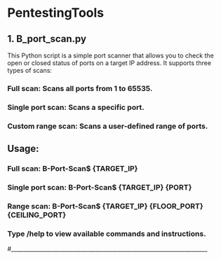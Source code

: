 # PentestingTools
## 1. B_port_scan.py
This Python script is a simple port scanner that allows you to check the open or closed status of ports on a target IP address. It supports three types of scans:

### Full scan: Scans all ports from 1 to 65535.
### Single port scan: Scans a specific port.
### Custom range scan: Scans a user-defined range of ports.
## Usage:
### Full scan: B-Port-Scan$ {TARGET_IP}
### Single port scan: B-Port-Scan$ {TARGET_IP} {PORT}
### Range scan: B-Port-Scan$ {TARGET_IP} {FLOOR_PORT} {CEILING_PORT}
### Type /help to view available commands and instructions.

#______________________________________________________________________
